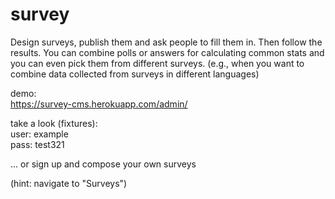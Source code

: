# survey

Design surveys, publish them and ask people to fill them in.
Then follow the results. You can combine polls or answers for calculating common stats and you can even pick them from different surveys. (e.g., when you want to combine data collected from surveys in different languages)

demo:  
https://survey-cms.herokuapp.com/admin/

take a look (fixtures):  
user: example  
pass: test321

... or sign up and compose your own surveys

(hint: navigate to "Surveys")
